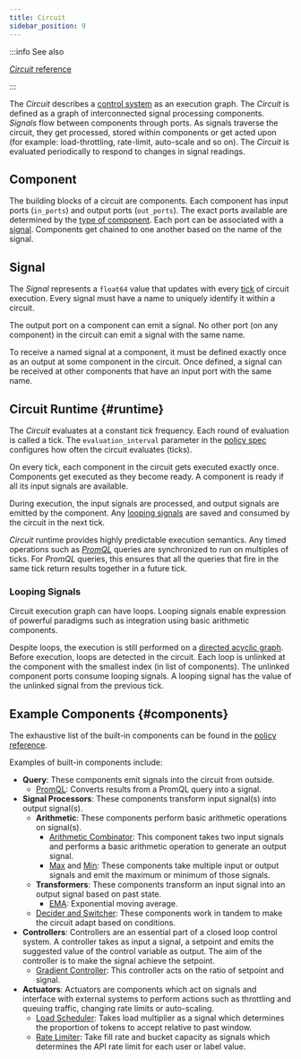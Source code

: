 ```yaml
---
title: Circuit
sidebar_position: 9
---
```


:::info See also

[_Circuit_ reference][circuit-reference]

:::

The _Circuit_ describes a [control system][control-system] as an execution
graph. The _Circuit_ is defined as a graph of interconnected signal processing
components. _Signals_ flow between components through ports. As signals traverse
the circuit, they get processed, stored within components or get acted upon (for
example: load-throttling, rate-limit, auto-scale and so on). The _Circuit_ is
evaluated periodically to respond to changes in signal readings.

## Component

The building blocks of a circuit are components. Each component has input ports
(`in_ports`) and output ports (`out_ports`). The exact ports available are
determined by the [type of component][components]. Each port can be associated
with a [signal][signal]. Components get chained to one another based on the name
of the signal.

## Signal

The _Signal_ represents a `float64` value that updates with every [tick][tick]
of circuit execution. Every signal must have a name to uniquely identify it
within a circuit.

The output port on a component can emit a signal. No other port (on any
component) in the circuit can emit a signal with the same name.

To receive a named signal at a component, it must be defined exactly once as an
output at some component in the circuit. Once defined, a signal can be received
at other components that have an input port with the same name.

## Circuit Runtime {#runtime}

The _Circuit_ evaluates at a constant _tick_ frequency. Each round of evaluation
is called a tick. The `evaluation_interval` parameter in the [policy
spec][policy-reference] configures how often the circuit evaluates (ticks).

On every tick, each component in the circuit gets executed exactly once.
Components get executed as they become ready. A component is ready if all its
input signals are available.

During execution, the input signals are processed, and output signals are
emitted by the component. Any [looping signals][looping-signals] are saved and
consumed by the circuit in the next tick.

_Circuit_ runtime provides highly predictable execution semantics. Any timed
operations such as [_PromQL_][promql-reference] queries are synchronized to run
on multiples of ticks. For _PromQL_ queries, this ensures that all the queries
that fire in the same tick return results together in a future tick.

### Looping Signals

Circuit execution graph can have loops. Looping signals enable expression of
powerful paradigms such as integration using basic arithmetic components.

Despite loops, the execution is still performed on a
[directed acyclic graph](https://en.wikipedia.org/wiki/Directed_acyclic_graph).
Before execution, loops are detected in the circuit. Each loop is unlinked at
the component with the smallest index (in list of components). The unlinked
component ports consume looping signals. A looping signal has the value of the
unlinked signal from the previous tick.

## Example Components {#components}

The exhaustive list of the built-in components can be found in the
[policy reference](/reference/configuration/spec.md#component).

Examples of built-in components include:

- **Query**: These components emit signals into the circuit from outside.
  - [PromQL][promql-reference]: Converts results from a PromQL query into a
    signal.
- **Signal Processors**: These components transform input signal(s) into output
  signal(s).
  - **Arithmetic**: These components perform basic arithmetic operations on
    signal(s).
    - [Arithmetic Combinator](/reference/configuration/spec.md#arithmetic-combinator):
      This component takes two input signals and performs a basic arithmetic
      operation to generate an output signal.
    - [Max](/reference/configuration/spec.md#max) and
      [Min](/reference/configuration/spec.md#min): These components take
      multiple input or output signals and emit the maximum or minimum of those
      signals.
  - **Transformers**: These components transform an input signal into an output
    signal based on past state.
    - [EMA](/reference/configuration/spec.md#e-m-a): Exponential moving average.
  - [Decider and Switcher](/reference/configuration/spec.md#decider): These
    components work in tandem to make the circuit adapt based on conditions.
- **Controllers**: Controllers are an essential part of a closed loop control
  system. A controller takes as input a signal, a setpoint and emits the
  suggested value of the control variable as output. The aim of the controller
  is to make the signal achieve the setpoint.
  - [Gradient Controller](/reference/configuration/spec.md#gradient-controller):
    This controller acts on the ratio of setpoint and signal.
- **Actuators**: Actuators are components which act on signals and interface
  with external systems to perform actions such as throttling and queuing
  traffic, changing rate limits or auto-scaling.
  - [Load Scheduler](/reference/configuration/spec.md#load-scheduler): Takes
    load multiplier as a signal which determines the proportion of tokens to
    accept relative to past window.
  - [Rate Limiter](/reference/configuration/spec.md#rate-limiter): Take fill
    rate and bucket capacity as signals which determines the API rate limit for
    each user or label value.

[control-system]: https://en.wikipedia.org/wiki/Control_system
[tick]: #runtime
[signal]: #signal
[looping-signals]: #looping-signals
[components]: #components
[policy-reference]: /reference/configuration/spec.md#policy
[circuit-reference]: /reference/configuration/spec.md#circuit
[promql-reference]: /reference/configuration/spec.md#prom-q-l
